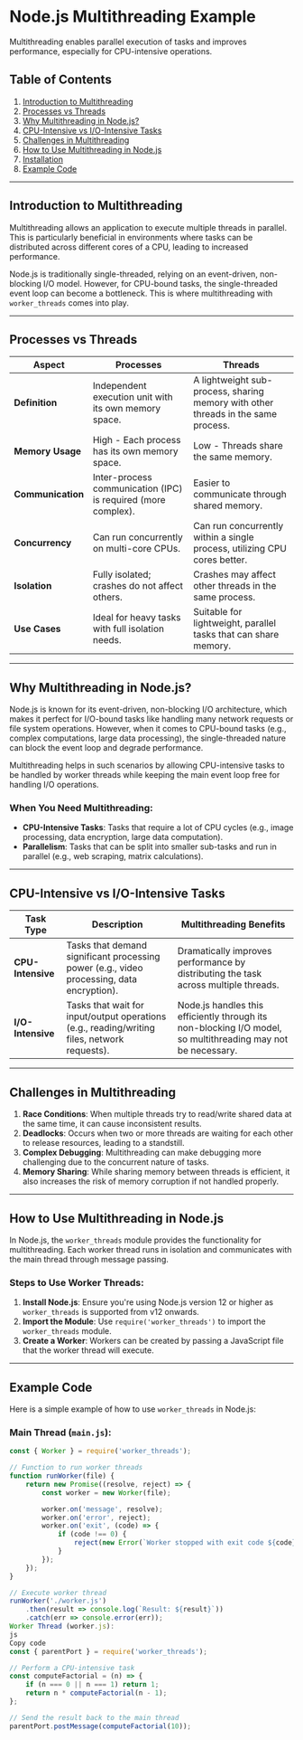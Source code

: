 # Node.js Multithreading Example
Multithreading enables parallel execution of tasks and improves performance, especially for CPU-intensive operations.

## Table of Contents
1. [Introduction to Multithreading](#introduction-to-multithreading)
2. [Processes vs Threads](#processes-vs-threads)
3. [Why Multithreading in Node.js?](#why-multithreading-in-nodejs)
4. [CPU-Intensive vs I/O-Intensive Tasks](#cpu-intensive-vs-io-intensive-tasks)
5. [Challenges in Multithreading](#challenges-in-multithreading)
6. [How to Use Multithreading in Node.js](#how-to-use-multithreading-in-nodejs)
7. [Installation](#installation)
8. [Example Code](#example-code)

---

## Introduction to Multithreading

Multithreading allows an application to execute multiple threads in parallel. This is particularly beneficial in environments where tasks can be distributed across different cores of a CPU, leading to increased performance.

Node.js is traditionally single-threaded, relying on an event-driven, non-blocking I/O model. However, for CPU-bound tasks, the single-threaded event loop can become a bottleneck. This is where multithreading with `worker_threads` comes into play.

---

## Processes vs Threads

| **Aspect**         | **Processes**                               | **Threads**                           |
|--------------------|---------------------------------------------|---------------------------------------|
| **Definition**      | Independent execution unit with its own memory space. | A lightweight sub-process, sharing memory with other threads in the same process. |
| **Memory Usage**    | High - Each process has its own memory space. | Low - Threads share the same memory.  |
| **Communication**   | Inter-process communication (IPC) is required (more complex). | Easier to communicate through shared memory. |
| **Concurrency**     | Can run concurrently on multi-core CPUs.    | Can run concurrently within a single process, utilizing CPU cores better. |
| **Isolation**       | Fully isolated; crashes do not affect others. | Crashes may affect other threads in the same process. |
| **Use Cases**       | Ideal for heavy tasks with full isolation needs. | Suitable for lightweight, parallel tasks that can share memory. |

---

## Why Multithreading in Node.js?

Node.js is known for its event-driven, non-blocking I/O architecture, which makes it perfect for I/O-bound tasks like handling many network requests or file system operations. However, when it comes to CPU-bound tasks (e.g., complex computations, large data processing), the single-threaded nature can block the event loop and degrade performance.

Multithreading helps in such scenarios by allowing CPU-intensive tasks to be handled by worker threads while keeping the main event loop free for handling I/O operations. 

### When You Need Multithreading:
- **CPU-Intensive Tasks**: Tasks that require a lot of CPU cycles (e.g., image processing, data encryption, large data computation).
- **Parallelism**: Tasks that can be split into smaller sub-tasks and run in parallel (e.g., web scraping, matrix calculations).
  
---

## CPU-Intensive vs I/O-Intensive Tasks

| **Task Type**      | **Description** | **Multithreading Benefits** |
|--------------------|-----------------|-----------------------------|
| **CPU-Intensive**  | Tasks that demand significant processing power (e.g., video processing, data encryption). | Dramatically improves performance by distributing the task across multiple threads. |
| **I/O-Intensive**  | Tasks that wait for input/output operations (e.g., reading/writing files, network requests). | Node.js handles this efficiently through its non-blocking I/O model, so multithreading may not be necessary. |

---

## Challenges in Multithreading

1. **Race Conditions**: When multiple threads try to read/write shared data at the same time, it can cause inconsistent results.
2. **Deadlocks**: Occurs when two or more threads are waiting for each other to release resources, leading to a standstill.
3. **Complex Debugging**: Multithreading can make debugging more challenging due to the concurrent nature of tasks.
4. **Memory Sharing**: While sharing memory between threads is efficient, it also increases the risk of memory corruption if not handled properly.

---

## How to Use Multithreading in Node.js

In Node.js, the `worker_threads` module provides the functionality for multithreading. Each worker thread runs in isolation and communicates with the main thread through message passing.

### Steps to Use Worker Threads:

1. **Install Node.js**: Ensure you're using Node.js version 12 or higher as `worker_threads` is supported from v12 onwards.
2. **Import the Module**: Use `require('worker_threads')` to import the `worker_threads` module.
3. **Create a Worker**: Workers can be created by passing a JavaScript file that the worker thread will execute.

---

## Example Code

Here is a simple example of how to use `worker_threads` in Node.js:

### Main Thread (`main.js`):
```js
const { Worker } = require('worker_threads');

// Function to run worker threads
function runWorker(file) {
    return new Promise((resolve, reject) => {
        const worker = new Worker(file);

        worker.on('message', resolve);
        worker.on('error', reject);
        worker.on('exit', (code) => {
            if (code !== 0) {
                reject(new Error(`Worker stopped with exit code ${code}`));
            }
        });
    });
}

// Execute worker thread
runWorker('./worker.js')
    .then(result => console.log(`Result: ${result}`))
    .catch(err => console.error(err));
Worker Thread (worker.js):
js
Copy code
const { parentPort } = require('worker_threads');

// Perform a CPU-intensive task
const computeFactorial = (n) => {
    if (n === 0 || n === 1) return 1;
    return n * computeFactorial(n - 1);
};

// Send the result back to the main thread
parentPort.postMessage(computeFactorial(10));